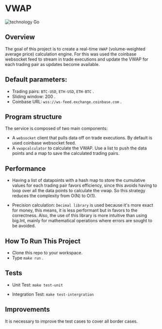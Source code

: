 # VWAP

![technology Go](https://img.shields.io/badge/technology-go-blue.svg)

## Overview

The goal of this project is to create a real-time `VWAP`  (volume-weighted average price) calculation engine. For this was used the coinbase websocket feed to stream in trade executions and update the VWAP for each trading pair as updates become available. 

## Default parameters: 

- Trading pairs:  `BTC-USD`, `ETH-USD`, `ETH-BTC` .
- Sliding window: 200 . 
- Coinbase URL: `wss://ws-feed.exchange.coinbase.com` .

## Program structure

The service is composed of two main components:

- A `websocket` client that pulls data off on trade executions. By default is used coinbase websocket feed. 
- A `vwapcalculator` to calculate the VWAP. Use a list to push the data points and a map to save the  calculated trading pairs.

## Performance

- Having a list of datapoints with a hash map to store the cumulative values for each trading pair favors efficiency, since this avoids having to loop over all the data points to calculate the vwap. So this strategy reduces the complexity from O(N) to O(1).

- Precision calculation:
  `Decimal library` is used because it's more exact for money, this means, it is less performant but in favors to the correctness. Also, the use of this library is more intuitive than using big.Int, mainly for mathematical operations where errors are sought to be avoided.

## How To Run This Project

- Clone this repo to your workspace. 
- Type `make run` .

## Tests

 - Unit Test: `make test-unit`

 - Integration Test: `make test-intergration`


## Improvements

It is necessary to improve the test cases to cover all border cases. 